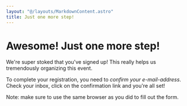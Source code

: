 ```yaml
---
layout: "@/layouts/MarkdownContent.astro"
title: Just one more step!
---
```


# Awesome! Just one more step!

We're super stoked that you've signed up!
This really helps us tremendously organizing this event.

To complete your registration, you need to _confirm your e-mail-address_.
Check your inbox, click on the confirmation link and you're all set!

<p class="text-sm">
    Note: make sure to use the same browser as you did to fill out the form.
</p>
